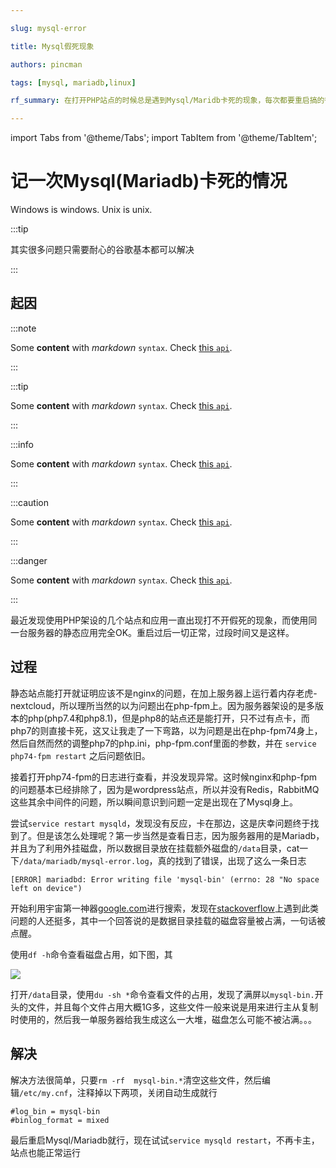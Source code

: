 ```yaml
---

slug: mysql-error

title: Mysql假死现象

authors: pincman

tags: [mysql, mariadb,linux]

rf_summary: 在打开PHP站点的时候总是遇到Mysql/Maridb卡死的现象，每次都要重启搞的很不爽，经过一番搜索和操作终于解决了这个毒瘤

---
```

import Tabs from '@theme/Tabs';
import TabItem from '@theme/TabItem';

# 记一次Mysql(Mariadb)卡死的情况

<Tabs groupId="non-mac-operating-systems" lazy>
  <TabItem value="win" label="Windows">Windows is windows.</TabItem>
  <TabItem value="unix" label="Unix">Unix is unix.</TabItem>
</Tabs>

:::tip

<div className="impression"> 其实很多问题只需要耐心的谷歌基本都可以解决 </div>

:::

## 起因

:::note

Some **content** with _markdown_ `syntax`. Check [this `api`](#).

:::

:::tip

Some **content** with _markdown_ `syntax`. Check [this `api`](#).

:::

:::info

Some **content** with _markdown_ `syntax`. Check [this `api`](#).

:::

:::caution

Some **content** with _markdown_ `syntax`. Check [this `api`](#).

:::

:::danger

Some **content** with _markdown_ `syntax`. Check [this `api`](#).

:::

最近发现使用PHP架设的几个站点和应用一直出现打不开假死的现象，而使用同一台服务器的静态应用完全OK。重启过后一切正常，过段时间又是这样。

## 过程

静态站点能打开就证明应该不是nginx的问题，在加上服务器上运行着内存老虎-nextcloud，所以理所当然的以为问题出在php-fpm上。因为服务器架设的是多版本的php(php7.4和php8.1)，但是php8的站点还是能打开，只不过有点卡，而php7的则直接卡死，这又让我走了一下弯路，以为问题是出在php-fpm74身上，然后自然而然的调整php7的php.ini，php-fpm.conf里面的参数，并在 `service php74-fpm restart` 之后问题依旧。

接着打开php74-fpm的日志进行查看，并没发现异常。这时候nginx和php-fpm的问题基本已经排除了，因为是wordpress站点，所以并没有Redis，RabbitMQ这些其余中间件的问题，所以瞬间意识到问题一定是出现在了Mysql身上。

尝试`service restart mysqld`，发现没有反应，卡在那边，这是庆幸问题终于找到了。但是该怎么处理呢？第一步当然是查看日志，因为服务器用的是Mariadb，并且为了利用外挂磁盘，所以数据目录放在挂载额外磁盘的`/data`目录，cat一下`/data/mariadb/mysql-error.log`，真的找到了错误，出现了这么一条日志

```shell
[ERROR] mariadbd: Error writing file 'mysql-bin' (errno: 28 "No space left on device")
```

开始利用宇宙第一神器[google.com](https://google.com)进行搜索，发现在[stackoverflow](https://stackoverflow.com/)上遇到此类问题的人还挺多，其中一个回答说的是数据目录挂载的磁盘容量被占满，一句话被点醒。

使用`df -h`命令查看磁盘占用，如下图，其

![](https://pic.pincman.com/media/202206082003740.png)

打开`/data`目录，使用`du -sh *`命令查看文件的占用，发现了满屏以`mysql-bin.`开头的文件，并且每个文件占用大概1G多，这些文件一般来说是用来进行主从复制时使用的，然后我一单服务器给我生成这么一大堆，磁盘怎么可能不被沾满。。。

## 解决

解决方法很简单，只要`rm -rf  mysql-bin.*`清空这些文件，然后编辑`/etc/my.cnf`，注释掉以下两项，关闭自动生成就行

```shell
#log_bin = mysql-bin
#binlog_format = mixed
```

最后重启Mysql/Mariadb就行，现在试试`service mysqld restart`，不再卡主，站点也能正常运行